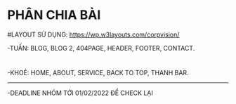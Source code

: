 # PHÂN CHIA BÀI
#LAYOUT SỬ DỤNG: https://wp.w3layouts.com/corpvision/

-TUẤN: BLOG, BLOG 2, 404PAGE, HEADER, FOOTER, CONTACT.
#
-KHOẺ: HOME, ABOUT, SERVICE, BACK TO TOP, THANH BAR.

-----------------------------------------------
-DEADLINE NHÓM TỚI 01/02/2022 ĐỂ CHECK LẠI
